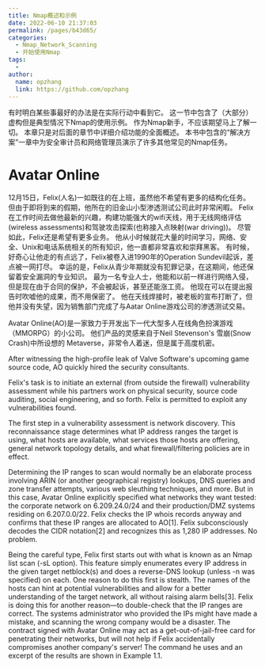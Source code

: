 ```yaml
---
title: Nmap概述和示例
date: 2022-06-10 21:37:03
permalink: /pages/b43d65/
categories:
  - Nmap_Network_Scanning
  - 开始使用Nmap
tags:
  -
author:
  name: opzhang
  link: https://github.com/opzhang
---
```


有时明白某些事最好的办法是在实际行动中看到它。
这一节中包含了（大部分）虚构但是典型情况下Nmap的使用示例。
作为Nmap新手，不应该期望马上了解一切。
本章只是对后面的章节中详细介绍功能的全面概述。
本书中包含的“解决方案”一章中为安全审计员和网络管理员演示了许多其他常见的Nmap任务。

# Avatar Online
12月15日，Felix(人名)一如既往的在上班，虽然他不希望有更多的结构化任务。
但由于即将到来的假期，他所在的旧金山小型渗透测试公司此时非常闲暇。
Felix在工作时间去做他最新的兴趣，构建功能强大的wifi天线，用于无线网络评估(wireless assessments)和驾驶攻击探索(也称接入点映射(war driving))。
尽管如此，Felix还是希望有更多业务。
他从小时候就花大量的时间学习，网络、安全、Unix和电话系统相关的所有知识，他一直都非常喜欢和崇拜黑客。
有时候，好奇心让他走的有点远了，Felix被卷入进1990年的Operation Sundevil起诉，差点被一网打尽。
幸运的是，Felix从青少年期就没有犯罪记录，在这期间，他还保留着安全漏洞的专业知识。
最为一名专业人士，他能和以前一样进行网络入侵，但是现在由于合同的保护，不会被起诉，甚至还能涨工资。
他现在可以在提出报告时吹嘘他的成果，而不用保密了。
他在天线焊接时，被老板的宣布打断了，但他并没有失望，因为销售部门完成了与Aatar Online游戏公司的渗透测试交易。

Avatar Online(AO)是一家致力于开发出下一代大型多人在线角色扮演游戏（MMORPG）的小公司。
他们产品的灵感来自于Neil Stevenson's 雪崩(Snow Crash)中所设想的 Metaverse，非常令人着迷，但是属于高度机密。

 After witnessing the high-profile leak of Valve Software's upcoming game source code, AO quickly hired the security consultants.

  Felix's task is to initiate an external (from outside the firewall) vulnerability assessment while his partners work on physical security, source code auditing, social engineering, and so forth. Felix is permitted to exploit any vulnerabilities found.

The first step in a vulnerability assessment is network discovery. This reconnaissance stage determines what IP address ranges the target is using, what hosts are available, what services those hosts are offering, general network topology details, and what firewall/filtering policies are in effect.

Determining the IP ranges to scan would normally be an elaborate process involving ARIN (or another geographical registry) lookups, DNS queries and zone transfer attempts, various web sleuthing techniques, and more. But in this case, Avatar Online explicitly specified what networks they want tested: the corporate network on 6.209.24.0/24 and their production/DMZ systems residing on 6.207.0.0/22. Felix checks the IP whois records anyway and confirms that these IP ranges are allocated to AO[1]. Felix subconsciously decodes the CIDR notation[2] and recognizes this as 1,280 IP addresses. No problem.

Being the careful type, Felix first starts out with what is known as an Nmap list scan (-sL option). This feature simply enumerates every IP address in the given target netblock(s) and does a reverse-DNS lookup (unless -n was specified) on each. One reason to do this first is stealth. The names of the hosts can hint at potential vulnerabilities and allow for a better understanding of the target network, all without raising alarm bells[3]. Felix is doing this for another reason—to double-check that the IP ranges are correct. The systems administrator who provided the IPs might have made a mistake, and scanning the wrong company would be a disaster. The contract signed with Avatar Online may act as a get-out-of-jail-free card for penetrating their networks, but will not help if Felix accidentally compromises another company's server! The command he uses and an excerpt of the results are shown in Example 1.1.
